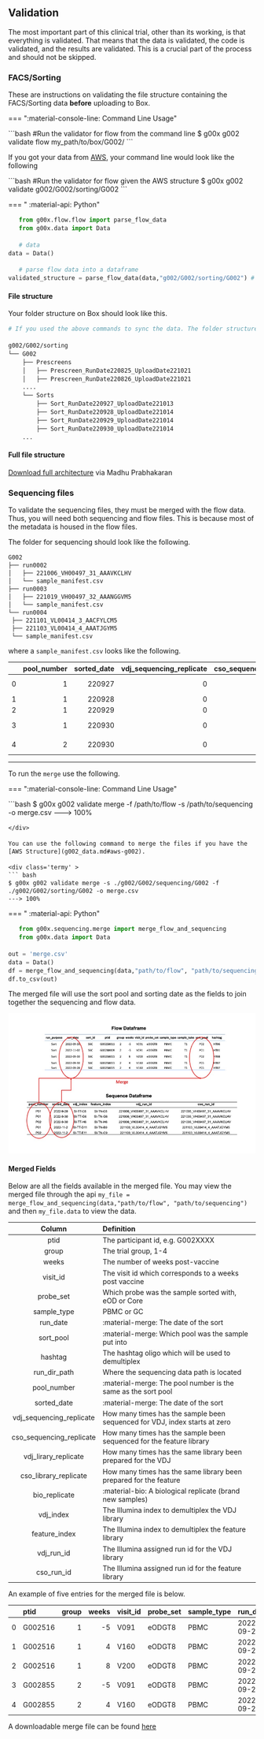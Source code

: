 ## Validation

The most important part of this clinical trial, other than its working, is that everything is validated. That means that the data is validated, the code is validated, and the results are validated. This is a crucial part of the process and should not be skipped.

### FACS/Sorting

These are instructions on validating the file structure containing the FACS/Sorting data **before** uploading to Box.

=== ":material-console-line: Command Line Usage"

 <div class="termy">
 ```bash
 #Run the validator for flow from the command line
 $ g00x g002 validate flow my_path/to/box/G002/
 ```
 </div>


 If you got your data from [AWS](g002_data.md#aws-g002), your command line would look like the following

 <div class="termy">
 ```bash
 #Run the validator for flow given the AWS structure
 $ g00x g002 validate g002/G002/sorting/G002
 ```
 </div>

=== " :material-api: Python"

 ```python
    from g00x.flow.flow import parse_flow_data
    from g00x.data import Data

    # data
 data = Data()

    # parse flow data into a dataframe
 validated_structure = parse_flow_data(data,"g002/G002/sorting/G002") # this returns a dataframe
 ```

#### File structure

Your folder structure on Box should look like this.

```bash
# If you used the above commands to sync the data. The folder structure will look like this

g002/G002/sorting
└── G002
    ├── Prescreens
    │   ├── Prescreen_RunDate220825_UploadDate221021
    │   ├── Prescreen_RunDate220826_UploadDate221021
    ....
    └── Sorts
        ├── Sort_RunDate220927_UploadDate221013
        ├── Sort_RunDate220928_UploadDate221014
        ├── Sort_RunDate220929_UploadDate221014
        ├── Sort_RunDate220930_UploadDate221014
    ...
```

#### Full file structure

[Download full architecture](https://github.com/SchiefLab/G00x/blob/main/docs/data/G002_UploadFlowFolderArchitecture.xlsx?raw=true) via Madhu Prabhakaran

### Sequencing files

To validate the sequencing files, they must be merged with the flow data. Thus, you will need both sequencing and flow files. This is because most of the metadata is housed in the flow files.

The folder for sequencing should look like the following.

```
G002
├── run0002
│   ├── 221006_VH00497_31_AAAVKCLHV
│   └── sample_manifest.csv
├── run0003
│   ├── 221019_VH00497_32_AAANGGVM5
│   └── sample_manifest.csv
└── run0004
 ├── 221101_VL00414_3_AACFYLCM5
 ├── 221103_VL00414_4_AAATJGYM5
 └── sample_manifest.csv
```

where a `sample_manifest.csv` looks like the following.

|     | pool_number | sorted_date | vdj_sequencing_replicate | cso_sequencing_replicate | vdj_lirary_replicate | cso_library_replicate | bio_replicate | vdj_index | feature_index | vdj_run_id                  | cso_run_id                  |
| --: | ----------: | ----------: | -----------------------: | -----------------------: | -------------------: | --------------------: | ------------: | :-------- | :------------ | :-------------------------- | :-------------------------- |
|   0 |           1 |      220927 |                        0 |                        0 |                    0 |                     0 |             0 | SI-TT-D6  | SI-TN-D6      | 221006_VH00497_31_AAAVKCLHV | 221006_VH00497_31_AAAVKCLHV |
|   1 |           1 |      220928 |                        0 |                        0 |                    0 |                     0 |             0 | SI-TT-E6  | SI-TN-E6      | 221006_VH00497_31_AAAVKCLHV | 221006_VH00497_31_AAAVKCLHV |
|   2 |           1 |      220929 |                        0 |                        0 |                    0 |                     0 |             0 | SI-TT-F6  | SI-TN-F6      | 221006_VH00497_31_AAAVKCLHV | 221006_VH00497_31_AAAVKCLHV |
|   3 |           1 |      220930 |                        0 |                        0 |                    0 |                     0 |             0 | SI-TT-G6  | SI-TN-G6      | 221006_VH00497_31_AAAVKCLHV | 221006_VH00497_31_AAAVKCLHV |
|   4 |           2 |      220930 |                        0 |                        0 |                    0 |                     0 |             0 | SI-TT-H6  | SI-TN-H6      | 221006_VH00497_31_AAAVKCLHV | 221006_VH00497_31_AAAVKCLHV |

---

To run the `merge` use the following.

=== ":material-console-line: Command Line Usage"

 <div class="termy">
 ```bash
 $ g00x g002 validate merge -f /path/to/flow -s /path/to/sequencing -o merge.csv
 ---> 100%

 ```
 </div>

 You can use the following command to merge the files if you have the [AWS Structure](g002_data.md#aws-g002).

 <div class='termy' >
 ``` bash
 $ g00x g002 validate merge -s ./g002/G002/sequencing/G002 -f ./g002/G002/sorting/G002 -o merge.csv
 ---> 100%

 ```
 </div>

=== " :material-api: Python"

 ```python
    from g00x.sequencing.merge import merge_flow_and_sequencing
    from g00x.data import Data

 out = 'merge.csv'
 data = Data()
 df = merge_flow_and_sequencing(data,"path/to/flow", "path/to/sequencing")
 df.to_csv(out)
 ```

The merged file will use the sort pool and sorting date as the fields to join together the sequencing and flow data.

![merge](img/merge.jpg)

#### Merged Fields

Below are all the fields available in the merged file. You may view the merged file through the api `my_file = merge_flow_and_sequencing(data,"path/to/flow", "path/to/sequencing")` and then `my_file.data` to view the data.

|          Column          | Definition                                                                |
| :----------------------: | :------------------------------------------------------------------------ |
|           ptid           | The participant id, e.g. G002XXXX                                         |
|          group           | The trial group, 1-4                                                      |
|          weeks           | The number of weeks post-vaccine                                          |
|         visit_id         | The visit id which corresponds to a weeks post vaccine                    |
|        probe_set         | Which probe was the sample sorted with, eOD or Core                       |
|       sample_type        | PBMC or GC                                                                |
|         run_date         | :material-merge: The date of the sort                                     |
|        sort_pool         | :material-merge: Which pool was the sample put into                       |
|         hashtag          | The hashtag oligo which will be used to demultiplex                       |
|       run_dir_path       | Where the sequencing data path is located                                 |
|       pool_number        | :material-merge: The pool number is the same as the sort pool             |
|       sorted_date        | :material-merge: The date of the sort                                     |
| vdj_sequencing_replicate | How many times has the sample been sequenced for VDJ, index starts at zero |
| cso_sequencing_replicate | How many times has the sample been sequenced for the feature library      |
|   vdj_lirary_replicate   | How many times has the same library been prepared for the VDJ             |
|  cso_library_replicate   | How many times has the same library been prepared for the feature         |
|      bio_replicate       | :material-bio: A biological replicate (brand new samples)                 |
|        vdj_index         | The Illumina index to demultiplex the VDJ library                         |
|      feature_index       | The Illumina index to demultiplex the feature library                     |
|        vdj_run_id        | The Illumina assigned run id for the VDJ library                          |
|        cso_run_id        | The Illumina assigned run id for the feature library                      |

An example of five entries for the merged file is below.

|     | ptid      | group | weeks | visit_id | probe_set | sample_type | run_date   | sort_pool | hashtag | run_dir_path                                                            | pool_number | sorted_date | vdj_sequencing_replicate | cso_sequencing_replicate | vdj_lirary_replicate | cso_library_replicate | bio_replicate | vdj_index | feature_index | vdj_run_id                  | cso_run_id                  |
| --: | :-------- | ----: | ----: | :------- | :-------- | :---------- | :--------- | :-------- | :------ | :---------------------------------------------------------------------- | :---------- | :---------- | -----------------------: | -----------------------: | -------------------: | --------------------: | ------------: | :-------- | :------------ | :-------------------------- | :-------------------------- |
|   0 | G002516 |     1 |    -5 | V091     | eODGT8    | PBMC        | 2022-09-27 | P01       | HT01    | /mnt/fsx/workspace/jwillis/repos/G00x/g002/G002/sequencing/G002/run0002 | P01         | 2022-09-27  |                        0 |                        0 |                    0 |                     0 |             0 | SI-TT-D6  | SI-TN-D6      | 221006_VH00497_31_AAAVKCLHV | 221006_VH00497_31_AAAVKCLHV |
|   1 | G002516 |     1 |     4 | V160     | eODGT8    | PBMC        | 2022-09-27 | P01       | HT02    | /mnt/fsx/workspace/jwillis/repos/G00x/g002/G002/sequencing/G002/run0002 | P01         | 2022-09-27  |                        0 |                        0 |                    0 |                     0 |             0 | SI-TT-D6  | SI-TN-D6      | 221006_VH00497_31_AAAVKCLHV | 221006_VH00497_31_AAAVKCLHV |
|   2 | G002516 |     1 |     8 | V200     | eODGT8    | PBMC        | 2022-09-27 | P01       | HT03    | /mnt/fsx/workspace/jwillis/repos/G00x/g002/G002/sequencing/G002/run0002 | P01         | 2022-09-27  |                        0 |                        0 |                    0 |                     0 |             0 | SI-TT-D6  | SI-TN-D6      | 221006_VH00497_31_AAAVKCLHV | 221006_VH00497_31_AAAVKCLHV |
|   3 | G002855 |     2 |    -5 | V091     | eODGT8    | PBMC        | 2022-09-28 | P01       | HT06    | /mnt/fsx/workspace/jwillis/repos/G00x/g002/G002/sequencing/G002/run0002 | P01         | 2022-09-28  |                        0 |                        0 |                    0 |                     0 |             0 | SI-TT-E6  | SI-TN-E6      | 221006_VH00497_31_AAAVKCLHV | 221006_VH00497_31_AAAVKCLHV |
|   4 | G002855 |     2 |     4 | V160     | eODGT8    | PBMC        | 2022-09-28 | P01       | HT07    | /mnt/fsx/workspace/jwillis/repos/G00x/g002/G002/sequencing/G002/run0002 | P01         | 2022-09-28  |                        0 |                        0 |                    0 |                     0 |             0 | SI-TT-E6  | SI-TN-E6      | 221006_VH00497_31_AAAVKCLHV | 221006_VH00497_31_AAAVKCLHV |

A downloadable merge file can be found [here](data/merge.csv)
